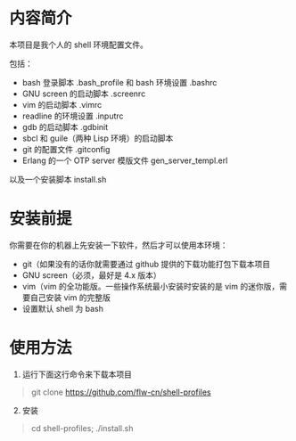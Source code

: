 # 内容简介

本项目是我个人的 shell 环境配置文件。

包括：

* bash 登录脚本 .bash_profile 和 bash 环境设置 .bashrc
* GNU screen 的启动脚本 .screenrc
* vim 的启动脚本 .vimrc
* readline 的环境设置 .inputrc
* gdb 的启动脚本 .gdbinit
* sbcl 和 guile（两种 Lisp 环境）的启动脚本
* git 的配置文件 .gitconfig
* Erlang 的一个 OTP server 模版文件 gen_server_templ.erl

以及一个安装脚本 install.sh

# 安装前提

你需要在你的机器上先安装一下软件，然后才可以使用本环境：

* git（如果没有的话你就需要通过 github 提供的下载功能打包下载本项目
* GNU screen（必须，最好是 4.x 版本）
* vim（vim 的全功能版。一些操作系统最小安装时安装的是 vim 的迷你版，需要自己安装 vim 的完整版
* 设置默认 shell 为 bash

# 使用方法

1. 运行下面这行命令来下载本项目

  > git clone https://github.com/flw-cn/shell-profiles

2. 安装

  > cd shell-profiles; ./install.sh
